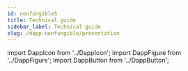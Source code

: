 ```yaml
---
id: nonfungible5
title: Technical guide
sidebar_label: Technical guide
slug: /dapp-nonfungible/presentation
---
```


import DappIcon from '../DappIcon';
import DappFigure from '../DappFigure';
import DappButton from '../DappButton';
